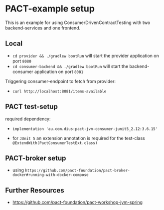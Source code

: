 # PACT-example setup

This is an example for using ConsumerDrivenContractTesting with two backend-services and one frontend.

## Local

- `cd provider && ./gradlew bootRun` will start the provider application on port `8080`
- `cd consumer-backend && ./gradlew bootRun` will start the backend-consumer application on port `8081`

Triggering consumer-endpoint to fetch from provider:

- `curl http://localhost:8081/items-available`

## PACT test-setup

required dependency:

- `implementation 'au.com.dius:pact-jvm-consumer-junit5_2.12:3.6.15'`

- for `JUnit 5` an extension annotation is required for the test-class `@ExtendWith(PactConsumerTestExt.class)`

## PACT-broker setup

- using `https://github.com/pact-foundation/pact-broker-docker#running-with-docker-compose`

## Further Resources

- https://github.com/pact-foundation/pact-workshop-jvm-spring
